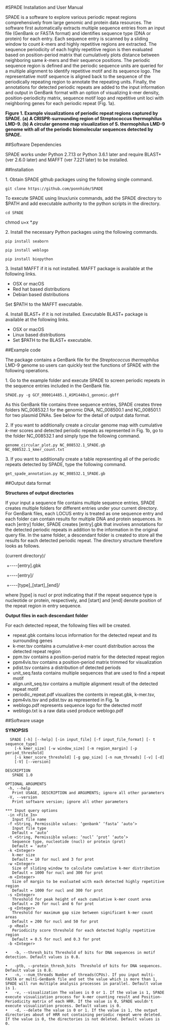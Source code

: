 #SPADE Installation and User Manual

SPADE is a software to explore various periodic repeat regions
comprehensively from large genomic and protein data resources. The
software first automatically extracts multiple sequence entries from an
input file (GenBank or FASTA format) and identifies sequence type (DNA
or protein) for each entry. Each sequence entry is scanned by a sliding
window to count *k*-mers and highly repetitive regions are extracted.
The sequence periodicity of each highly repetitive region is then
evaluated based on position-period matrix that cumulatively plots
distance between neighboring same *k*-mers and their sequence positions.
The periodic sequence region is defined and the periodic sequence units
are queried for a multiple alignment to identify repetitive motif and
its sequence logo. The representative motif sequence is aligned back to
the sequence of the periodically repeating region to annotate the
repeating units. Finally, the annotations for detected periodic repeats
are added to the input information and output in GenBank format with an
option of visualizing *k*-mer density, position-periodicity matrix,
sequence motif logo and repetitive unit loci with neighboring genes for
each periodic repeat (Fig. 1a).

**Figure 1. Example visualizations of periodic repeat regions captured
by SPADE. (a) A CRISPR-surrounding region of Streptococcus thermophilus
LMD-9. (b) A circular genome map visualization of S. thermophilus LMD-9
genome with all of the periodic biomolecular sequences detected by
SPADE.**

##Software Dependencies

SPADE works under Python 2.7.13 or Python 3.6.1 later and require BLAST+
(ver 2.6.0 later) and MAFFT (ver 7.221 later) to be installed.

##Installation

1\. Obtain SPADE github packages using the following single command.

```git clone https://github.com/ponnhide/SPADE```

To execute SPADE using linux/unix commands, add the SPADE directory to
\$PATH and add executable authority to the python scripts in the
directory.

```cd SPADE```

chmod u+x \*.py

2\. Install the necessary Python packages using the following commands.

```pip install seaborn```

```pip install weblogo```

```pip install biopython```

3\. Install MAFFT if it is not installed. MAFFT package is available at
the following links.

- OSX or macOS
- Red hat based distributions
- Debian based distributions

Set \$PATH to the MAFFT executable.

4\. Install BLAST+ if it is not installed. Executable BLAST+ package is
available at the following links.

- OSX or macOS
- Linux based distributions
- Set \$PATH to the BLAST+ executable.

##Example code

The package contains a GenBank file for the *Streptococcus thermophilus*
LMD-9 genome so users can quickly test the functions of SPADE with the
following operations.

1\. Go to the example folder and execute SPADE to screen periodic repeats
in the sequence entries included in the GenBank file.

```SPADE.py -g GCF_000014485.1_ASM1448v1_genomic.gbff```

As this GenBank file contains three sequence entries, SPADE creates
three folders NC\_008532.1 for the genomic DNA, NC\_008500.1 and
NC\_008501.1 for two plasmid DNAs. See below for the detail of output
data format.

2\. If you want to additionally create a circular genome map with
cumulative *k*-mer scores and detected periodic repeats as represented
in Fig. 1b, go to the folder NC\_008532.1 and simply type the following
command.

```genome_circular_plot.py NC_008532.1_SPADE.gb NC_008532.1_kmer_count.txt```

3\. If you want to additionally create a table representing all of the
periodic repeats detected by SPADE, type the following command.

```get_spade_annotation.py NC_008532.1_SPADE.gb```

##Output data format

**Structures of output directories**

If your input a sequence file contains multiple sequence entries, SPADE
creates multiple folders for different entries under your current
directory. For GenBank files, each LOCUS entry is treated as one
sequence entry and each folder can contain results for multiple DNA and
protein sequences. In each \[entry\] folder, SPADE creates \[entry\].gbk
that involves annotations for the detected periodic repeats in addition
to the information in the original query file. In the same folder, a
descendant folder is created to store all the results for each detected
periodic repeat. The directory structure therefore looks as follows.

(current directory)/

​    +----\[entry\].gbk

​    +----\[entry\]/

​            +----\[type\]\_\[start\]\_\[end\]/

where \[type\] is nucl or prot indicating that if the repeat sequence
type is nucleotide or protein, respectively, and \[start\] and \[end\]
denote position of the repeat region in entry sequence.

**Output files in each descendant folder**

For each detected repeat, the following files will be created.

- repeat.gbk contains locus information for the detected repeat and its surrounding genes
- k-mer.tsv contains a cumulative *k*-mer count distribution across the detected repeat region
- ppm.tsv contains a position-period matrix for the detected repeat region
- ppm4vis.tsv contains a position-period matrix trimmed for visualization
- pdist.tsv contains a distribution of detected periods
- unit\_seq.fasta contains multiple sequences that are used to find a repeat motif
- align.unit\_seq.tsv contains a multiple alignment result of the detected repeat motif
- periodic\_repeat.pdf visualizes the contents in repeat.gbk, k-mer.tsv,
- ppm4vis.tsv and pdist.tsv as represented in Fig. 1a
- weblogo.pdf represents sequence logo for the detected motif
- weblogo.txt is a raw data used produce weblogo.pdf

##Software usage

**SYNOPSIS**

````
  SPADE [-h] [--help] [-in input_file] [-f input_file_format] [- t sequence_type] 
    [-k kmer_size] [-w window_size] [-m region_margin] [-p period_threshold] 
    [-s kmer_score_threshold] [-g gap_size] [-n num_threads] [-v] [-d] 
    [-V] [--version]

DESCRIPTION
   SPADE 1.0

OPTIONAL ARGUMENTS
 -h, --help
   Print USAGE, DESCRIPTION and ARGUMENTS; ignore all other parameters
 -V, --version
   Print software version; ignore all other parameters

*** Input query options
 -in <File_In>
   Input file name
 -f <String, Permissible values: ‘genbank’ ‘fasta’ ‘auto’>
   Input file type
   Default = ‘auto’
 -t <String, Permissible values: ‘nucl’ ‘prot’ ‘auto’>
   Sequence type, nucleotide (nucl) or protein (prot)
   Default = ‘auto’
 -k <Integer>
   k-mer size
   Default = 10 for nucl and 3 for prot
 -w <Integer>
   Size of sliding window to calculate cumulative k-mer distribution
   Default = 1000 for nucl and 300 for prot
 -m <Integer>
   Size of margin to be evaluated with each detected highly repetitive region
   Default = 1000 for nucl and 300 for prot
 -s <Integer>
   Threshold for peak height of each cumulative k-mer count area
   Default = 20 for nucl and 6 for prot
 -g <Integer>
   Threshold for maximum gap size between significant k-mer count areas
   Default = 200 for nucl and 50 for prot
 -p <Real>
   Periodicity score threshold for each detected highly repetitive region
   Default = 0.5 for nucl and 0.3 for prot
 -b <Integer>
   
•	-b, --thresh_bits Threshold of bits for DNA sequences in motif detection. Default values is 0.8. 

•	-ptb, --protein_thresh_bits  Threshold of bits for DNA sequences. Default value is 0.8.
•	-n, --num_threads Number of threads(CPUs). If you input multi-FASTA or multi-GenBank file and set the value which is more than 1, SPADE will run multiple analysis processes in parallel. Default value is 1.
•	-v, --visualization The values is 0 or 1. If the value is 1, SPADE execute visualization process for k-mer counting result and Position-Periodicity matrix of each HRR. If the value is 0, SPADE wouldn't execute visualization process. Default values is 0.
•	-d, --delete The value is 0 or 1. If the value is 1, the output directories about of HRR not containing periodic repeat were deleted. If the value is 0, the directories is not deleted. Default values is 0.

````